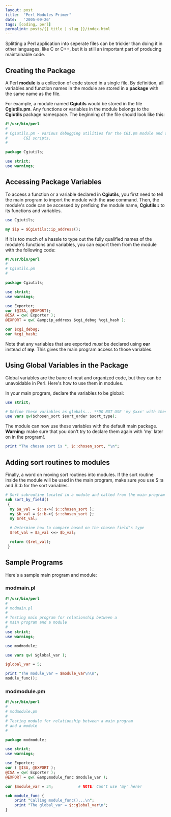 ```yaml
---
layout: post
title:  "Perl Modules Primer"
date:   '2005-09-26'
tags: [coding, perl]
permalink: posts/{{ title | slug }}/index.html
---
```


Splitting a Perl application into seperate files can be trickier than
doing it in other languages, like C or C++, but it is still an
important part of producing maintainable code.  

## Creating the Package

A Perl <b>module</b> is a collection of code stored in a single file.
By definition, all variables and function names in the module are
stored in a <b>package</b> with the same name as the file.

For example, a module named <b>Cgiutils</b> would be stored in the file
<b>Cgiutils.pm</b>.  Any functions or variables in the module belongs
to the <b>Cgiutils</b> package namespace.  The beginning of the file
should look like this:

<!-- more -->

~~~ perl
#!/usr/bin/perl
#
# Cgiutils.pm - various debugging utilities for the CGI.pm module and other
#		CGI scripts.
#

package Cgiutils;

use strict;
use warnings;
~~~

## Accessing Package Variables

To access a function or a variable declared in <b>Cgiutils</b>, you first
need to tell the main program to import the module with the <b>use</b>
command.  Then, the module's code can be accessed by prefixing the
module name, <b>Cgiutils::</b> to its functions and variables.

~~~ perl
use Cgiutils;

my $ip = $Cgiutils::ip_address();
~~~

If it is too much of a hassle to type out the fully qualified
names of the module's functions and variables, you can export them
from the module with the following code:

~~~ perl
#!/usr/bin/perl
#
# Cgiutils.pm
#

package Cgiutils;

use strict;
use warnings;

use Exporter;
our (@ISA, @EXPORT);
@ISA = qw( Exporter );
@EXPORT = qw( &amp;ip_address $cgi_debug %cgi_hash );

our $cgi_debug;
our %cgi_hash;
~~~

Note that any variables that are exported <i>must</i> be declared
using <b>our</b> instead of <b>my</b>.  This gives the main program
access to those variables.

## Using Global Variables in the Package

Global variables are the bane of neat and organized code, but
they can be unavoidable in Perl.  Here's how to use them in
modules.

In your main program, declare the variables to be global:

~~~ perl
use strict;

# Define these variables as globals... **DO NOT USE 'my $xxx' with these!**
use vars qw($chosen_sort $sort_order $sort_type);
~~~

The module can now use these variables with the default main package.  
<b>Warning:</b> make sure that you don't try to declare them again
with 'my' later on in the program!.  

~~~ perl
print "The chosen sort is ", $::chosen_sort, "\n";
~~~

## Adding sort routines to modules

Finally, a word on moving sort routines into modules.  If the sort
routine inside the module will be used in the main program, make sure you
use $::a and $::b for the sort variables.

~~~ perl
# Sort subroutine located in a module and called from the main program
sub sort_by_field()
 {
  my $a_val = $::a->{ $::chosen_sort };
  my $b_val = $::b->{ $::chosen_sort };
  my $ret_val;

  # Determine how to compare based on the chosen field's type
  $ret_val = $a_val <=> $b_val;

  return ($ret_val);
 }
~~~

## Sample Programs

Here's a sample main program and module:

### modmain.pl

~~~ perl
#!/usr/bin/perl
#
# modmain.pl
#
# Testing main program for relationship between a
# main program and a module
#
use strict;
use warnings;

use modmodule;

use vars qw( $global_var );

$global_var = 5;

print "The module_var = $module_var\n\n";
module_func();
~~~

### modmodule.pm

~~~ perl
#!/usr/bin/perl
#
# modmodule.pm
#
# Testing module for relationship between a main program
# and a module
#

package modmodule;

use strict;
use warnings;

use Exporter;
our ( @ISA, @EXPORT );
@ISA = qw( Exporter );
@EXPORT = qw( &amp;module_func $module_var );

our $module_var = 34;           # NOTE: Can't use 'my' here!

sub module_func {
	print "Calling module_func()...\n";
	print "The global_var = $::global_var\n";
}
~~~
